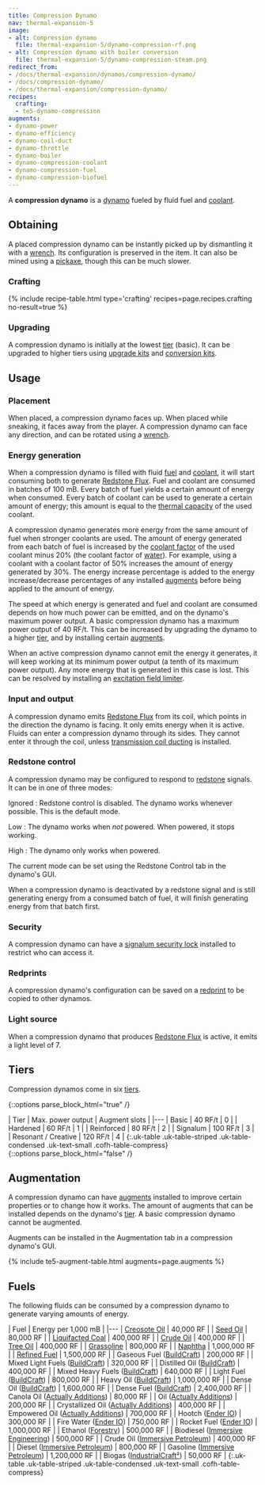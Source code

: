 ```yaml
---
title: Compression Dynamo
nav: thermal-expansion-5
image:
- alt: Compression dynamo
  file: thermal-expansion-5/dynamo-compression-rf.png
- alt: Compression dynamo with boiler conversion
  file: thermal-expansion-5/dynamo-compression-steam.png
redirect_from:
- /docs/thermal-expansion/dynamos/compression-dynamo/
- /docs/compression-dynamo/
- /docs/thermal-expansion/compression-dynamo/
recipes:
  crafting:
  - te5-dynamo-compression
augments:
- dynamo-power
- dynamo-efficiency
- dynamo-coil-duct
- dynamo-throttle
- dynamo-boiler
- dynamo-compression-coolant
- dynamo-compression-fuel
- dynamo-compression-biofuel
---
```


A **compression dynamo** is a [dynamo](/docs/thermal-expansion-5/dynamos/) fueled by fluid fuel and
[coolant](/docs/thermal-expansion-5/coolants/).


Obtaining
---------

A placed compression dynamo can be instantly picked up by dismantling it with a
[wrench](/docs/wrenches/). Its configuration is preserved in the item. It can
also be mined using a [pickaxe](https://minecraft.gamepedia.com/Pickaxe), though
this can be much slower.

### Crafting
{% include recipe-table.html type='crafting' recipes=page.recipes.crafting no-result=true %}

### Upgrading
A compression dynamo is initially at the lowest [tier](#tiers) (basic). It can
be upgraded to higher tiers using [upgrade kits](/docs/thermal-foundation-2/upgrade-kits/) and
[conversion kits](/docs/thermal-foundation-2/conversion-kits/).


Usage
-----

### Placement
When placed, a compression dynamo faces up. When placed while sneaking, it faces
away from the player. A compression dynamo can face any direction, and can be
rotated using a [wrench](/docs/wrenches/).

### Energy generation
When a compression dynamo is filled with fluid [fuel](#fuels) and
[coolant](/docs/thermal-expansion-5/coolants/), it will start consuming both to
generate [Redstone Flux](/docs/redstone-flux/). Fuel and coolant are consumed in
batches of 100 mB. Every batch of fuel yields a certain amount of energy when
consumed. Every batch of coolant can be used to generate a certain amount of
energy; this amount is equal to the [thermal
capacity](/docs/thermal-expansion-5/coolants/#usage) of the used coolant.

A compression dynamo generates more energy from the same amount of fuel when
stronger coolants are used. The amount of energy generated from each batch of
fuel is increased by the [coolant
factor](/docs/thermal-expansion-5/coolants/#usage) of the used coolant minus 20%
(the coolant factor of [water](https://minecraft.gamepedia.com/Water)). For
example, using a coolant with a coolant factor of 50% increases the amount of
energy generated by 30%. The energy increase percentage is added to the energy
increase/decrease percentages of any installed [augments](#augmentation) before
being applied to the amount of energy.

The speed at which energy is generated and fuel and coolant are consumed depends
on how much power can be emitted, and on the dynamo's maximum power output. A
basic compression dynamo has a maximum power output of 40 RF/t. This can be
increased by upgrading the dynamo to a higher [tier](#tiers), and by installing
certain [augments](#augmentation).

When an active compression dynamo cannot emit the energy it generates, it will
keep working at its minimum power output (a tenth of its maximum power output).
Any more energy that is generated in this case is lost. This can be resolved by
installing an [excitation field
limiter](/docs/thermal-expansion-5/augment-excitation-field-limiter/).

### Input and output
A compression dynamo emits [Redstone Flux](/docs/redstone-flux/) from its coil,
which points in the direction the dynamo is facing. It only emits energy when it
is active. Fluids can enter a compression dynamo through its sides. They cannot
enter it through the coil, unless [transmission coil
ducting](/docs/thermal-expansion-5/augment-transmission-coil-ducting/) is installed.

### Redstone control
A compression dynamo may be configured to respond to
[redstone](https://minecraft.gamepedia.com/Redstone) signals. It can be in one
of three modes:

Ignored
: Redstone control is disabled. The dynamo works whenever possible. This is the
default mode.

Low
: The dynamo works when *not* powered. When powered, it stops working.

High
: The dynamo only works when powered.

The current mode can be set using the Redstone Control tab in the dynamo's GUI.

When a compression dynamo is deactivated by a redstone signal and is still
generating energy from a consumed batch of fuel, it will finish generating
energy from that batch first.

### Security
A compression dynamo can have a [signalum security
lock](/docs/thermal-foundation-2/signalum-security-lock/) installed to restrict who can access it.

### Redprints
A compression dynamo's configuration can be saved on a
[redprint](/docs/thermal-foundation-2/redprint/) to be copied to other dynamos.

### Light source
When a compression dynamo that produces [Redstone Flux](/docs/redstone-flux/) is
active, it emits a light level of 7.


Tiers
-----

Compression dynamos come in six [tiers](/docs/thermal-foundation-2/tiers/).

{::options parse_block_html="true" /}
<div class="uk-overflow-container">
| Tier | Max. power output | Augment slots |
|---
| Basic | 40 RF/t | 0 |
| Hardened | 60 RF/t | 1 |
| Reinforced | 80 RF/t | 2 |
| Signalum | 100 RF/t | 3 |
| Resonant / Creative | 120 RF/t | 4 |
{:.uk-table .uk-table-striped .uk-table-condensed .uk-text-small .cofh-table-compress}
</div>
{::options parse_block_html="false" /}


Augmentation
------------

A compression dynamo can have [augments](/docs/thermal-expansion-5/augments/) installed to improve
certain properties or to change how it works. The amount of augments that can be
installed depends on the dynamo's [tier](#tiers). A basic compression dynamo
cannot be augmented.

Augments can be installed in the Augmentation tab in a compression dynamo's GUI.

{% include te5-augment-table.html augments=page.augments %}


Fuels
-----

The following fluids can be consumed by a compression dynamo to generate varying
amounts of energy.

| Fuel | Energy per 1,000 mB |
|---
| [Creosote Oil](/docs/thermal-foundation-2/creosote-oil/) | 40,000 RF |
| [Seed Oil](/docs/thermal-foundation-2/seed-oil/) | 80,000 RF |
| [Liquifacted Coal](/docs/thermal-foundation-2/liquifacted-coal/) | 400,000 RF |
| [Crude Oil](/docs/thermal-foundation-2/crude-oil/) | 400,000 RF |
| [Tree Oil](/docs/thermal-foundation-2/tree-oil/) | 400,000 RF |
| [Grassoline](/docs/thermal-foundation-2/grassoline/) | 800,000 RF |
| [Naphtha](/docs/thermal-foundation-2/naphtha/) | 1,000,000 RF |
| [Refined Fuel](/docs/thermal-foundation-2/refined-fuel/) | 1,500,000 RF |
| Gaseous Fuel ([BuildCraft](https://www.mod-buildcraft.com/)) | 200,000 RF |
| Mixed Light Fuels ([BuildCraft](https://www.mod-buildcraft.com/)) | 320,000 RF |
| Distilled Oil ([BuildCraft](https://www.mod-buildcraft.com/)) | 400,000 RF |
| Mixed Heavy Fuels ([BuildCraft](https://www.mod-buildcraft.com/)) | 640,000 RF |
| Light Fuel ([BuildCraft](https://www.mod-buildcraft.com/)) | 800,000 RF |
| Heavy Oil ([BuildCraft](https://www.mod-buildcraft.com/)) | 1,000,000 RF |
| Dense Oil ([BuildCraft](https://www.mod-buildcraft.com/)) | 1,600,000 RF |
| Dense Fuel ([BuildCraft](https://www.mod-buildcraft.com/)) | 2,400,000 RF |
| Canola Oil ([Actually Additions](https://minecraft.curseforge.com/projects/actually-additions)) | 80,000 RF |
| Oil ([Actually Additions](https://minecraft.curseforge.com/projects/actually-additions)) | 200,000 RF |
| Crystallized Oil ([Actually Additions](https://minecraft.curseforge.com/projects/actually-additions)) | 400,000 RF |
| Empowered Oil ([Actually Additions](https://minecraft.curseforge.com/projects/actually-additions)) | 700,000 RF |
| Hootch ([Ender IO](http://enderio.com/)) | 300,000 RF |
| Fire Water ([Ender IO](http://enderio.com/)) | 750,000 RF |
| Rocket Fuel ([Ender IO](http://enderio.com/)) | 1,000,000 RF |
| Ethanol ([Forestry](https://forestryforminecraft.info/)) | 500,000 RF |
| Biodiesel ([Immersive Engineering](https://mods.curse.com/mc-mods/minecraft/231951-immersive-engineering)) | 500,000 RF |
| Crude Oil ([Immersive Petroleum](https://minecraft.curseforge.com/projects/immersive-petroleum)) | 400,000 RF |
| Diesel ([Immersive Petroleum](https://minecraft.curseforge.com/projects/immersive-petroleum)) | 800,000 RF |
| Gasoline ([Immersive Petroleum](https://minecraft.curseforge.com/projects/immersive-petroleum)) | 1,200,000 RF |
| Biogas ([IndustrialCraft²](https://www.industrial-craft.net/)) | 50,000 RF |
{:.uk-table .uk-table-striped .uk-table-condensed .uk-text-small .cofh-table-compress}
